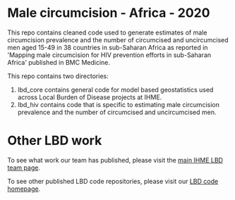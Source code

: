 # Male circumcision - Africa - 2020

This repo contains cleaned code used to generate estimates of male circumcision prevalence and the number of circumcised and uncircumcised men aged 15-49 in 38 countries in sub-Saharan Africa as reported in 'Mapping male circumcision for HIV prevention efforts in sub-Saharan Africa' published in BMC Medicine. 

This repo contains two directories:

1) lbd_core contains general code for model based geostatistics used across Local Burden of Disease projects at IHME. 
2) lbd_hiv contains code that is specific to estimating male circumcision prevalence and the number of circumcised and uncircumcised men. 

# Other LBD work

To see what work our team has published, please visit the [main IHME LBD team page](http://www.healthdata.org/lbd).

To see other published LBD code repositories, please visit our [LBD code homepage](https://github.com/ihmeuw/lbd).
